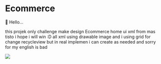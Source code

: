 # Ecommerce
👋 Hello...

this projek only challenge make design Ecommerce home ui xml from mas tisto i hope i will win :D
all xml using drawable image and i using grid for change recycleview but in real implemen i can create as needed
and sorry for my english is bad 


![](https://media0.giphy.com/media/g2TUtrF4lPD9Y4eNLw/giphy.gif?cid=790b76117f0a1211962a44b4dbc0e3d0f46f329be4d4cfdb&rid=giphy.gif&ct=g)
